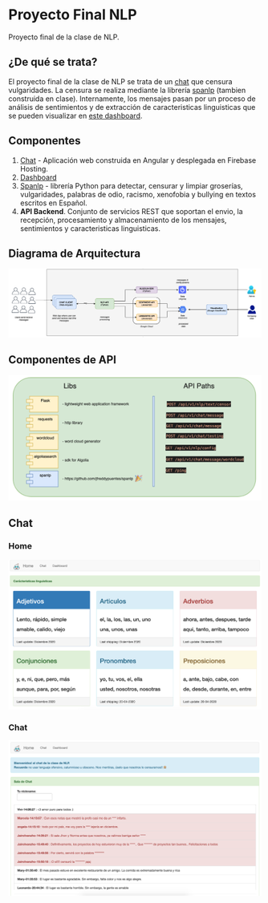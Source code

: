 # Proyecto Final NLP
Proyecto final de la clase de NLP.

## ¿De qué se trata?
El proyecto final de la clase de NLP se trata de un [chat](https://nlpchat.web.app/) que censura vulgaridades. La censura se realiza mediante la librería [spanlp](https://github.com/jfreddypuentes/spanlp) (tambien construida en clase). Internamente, los mensajes pasan por un proceso de análisis de sentimientos y de extracción de caracteristicas linguisticas que se pueden visualizar en [este dashboard](https://datastudio.google.com/reporting/b71e7558-2022-4057-99a7-5a02348db65b/page/dvqqB).

## Componentes
1. [Chat](https://nlpchat.web.app/) - Aplicación web construida en Angular y desplegada en Firebase Hosting.
2. [Dashboard](https://datastudio.google.com/reporting/b71e7558-2022-4057-99a7-5a02348db65b/page/dvqqB)
3. [Spanlp](https://github.com/jfreddypuentes/spanlp) - librería Python para detectar, censurar y limpiar groserías, vulgaridades, palabras de odio, racismo, xenofobia y bullying en textos escritos en Español.
4. **API Backend**. Conjunto de servicios REST que soportan el envio, la recepción, procesamiento y almacenamiento de los mensajes, sentimientos y caracteristicas linguisticas.

## Diagrama de Arquitectura
![Diagrama de Arquitectura](img_diagrama_arquitectura.png)

## Componentes de API
![Componentes de API](img_componentes_backend.png)

## Chat
### Home
![Chat-1](img_chat_1.png)

### Chat
![Chat-2](img_chat_2.png)

